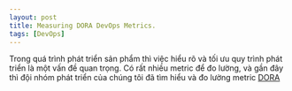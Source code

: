 ```yaml
---
layout: post
title: Measuring DORA DevOps Metrics.
tags: [DevOps]
---
```


Trong quá trình phát triển sản phẩm thì việc hiểu rõ và tối ưu quy trình phát triển là một vấn đề quan trọng.
Có rất nhiều metric để đo lường, và gần đây thì đội nhóm phát triển của chúng tôi đã tìm hiểu và đo lường metric [DORA](https://cloud.google.com/blog/products/devops-sre/announcing-dora-2021-accelerate-state-of-devops-report)


